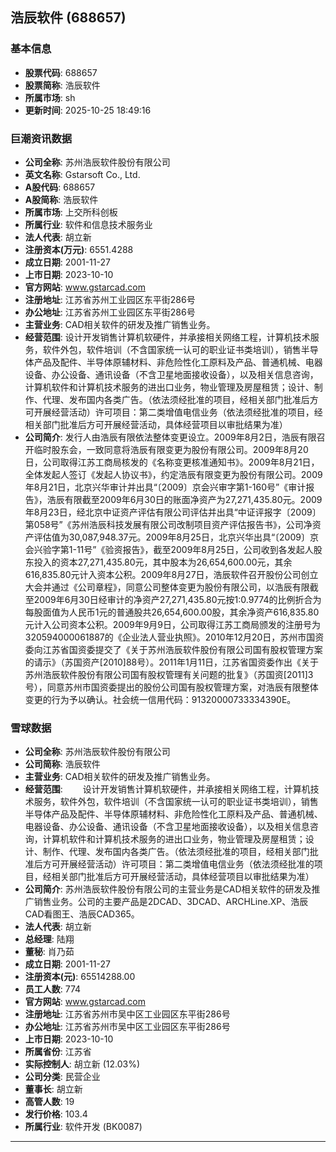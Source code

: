 ## 浩辰软件 (688657)

### 基本信息

- **股票代码**: 688657
- **股票简称**: 浩辰软件
- **所属市场**: sh
- **更新时间**: 2025-10-25 18:49:16

### 巨潮资讯数据

- **公司全称**: 苏州浩辰软件股份有限公司
- **英文名称**: Gstarsoft Co., Ltd.
- **A股代码**: 688657
- **A股简称**: 浩辰软件
- **所属市场**: 上交所科创板
- **所属行业**: 软件和信息技术服务业
- **法人代表**: 胡立新
- **注册资本(万元)**: 6551.4288
- **成立日期**: 2001-11-27
- **上市日期**: 2023-10-10
- **官方网站**: www.gstarcad.com
- **注册地址**: 江苏省苏州工业园区东平街286号
- **办公地址**: 江苏省苏州工业园区东平街286号
- **主营业务**: CAD相关软件的研发及推广销售业务。
- **经营范围**: 设计开发销售计算机软硬件，并承接相关网络工程，计算机技术服务，软件外包，软件培训（不含国家统一认可的职业证书类培训），销售半导体产品及配件、半导体原辅材料、非危险性化工原料及产品、普通机械、电器设备、办公设备、通讯设备（不含卫星地面接收设备），以及相关信息咨询，计算机软件和计算机技术服务的进出口业务，物业管理及房屋租赁；设计、制作、代理、发布国内各类广告。（依法须经批准的项目，经相关部门批准后方可开展经营活动）许可项目：第二类增值电信业务（依法须经批准的项目，经相关部门批准后方可开展经营活动，具体经营项目以审批结果为准）
- **公司简介**: 发行人由浩辰有限依法整体变更设立。2009年8月2日，浩辰有限召开临时股东会，一致同意将浩辰有限变更为股份有限公司。2009年8月20日，公司取得江苏工商局核发的《名称变更核准通知书》。2009年8月21日，全体发起人签订《发起人协议书》，约定浩辰有限变更为股份有限公司。2009年8月21日，北京兴华审计并出具“〔2009〕京会兴审字第1-160号”《审计报告》，浩辰有限截至2009年6月30日的账面净资产为27,271,435.80元。2009年8月23日，经北京中证资产评估有限公司评估并出具“中证评报字〔2009〕第058号”《苏州浩辰科技发展有限公司改制项目资产评估报告书》，公司净资产评估值为30,087,948.37元。2009年8月25日，北京兴华出具“〔2009〕京会兴验字第1-11号”《验资报告》，截至2009年8月25日，公司收到各发起人股东投入的资本27,271,435.80元，其中股本为26,654,600.00元，其余616,835.80元计入资本公积。2009年8月27日，浩辰软件召开股份公司创立大会并通过《公司章程》，同意公司整体变更为股份有限公司，以浩辰有限截至2009年6月30日经审计的净资产27,271,435.80元按1:0.9774的比例折合为每股面值为人民币1元的普通股共26,654,600.00股，其余净资产616,835.80元计入公司资本公积。2009年9月9日，公司取得江苏工商局颁发的注册号为320594000061887的《企业法人营业执照》。2010年12月20日，苏州市国资委向江苏省国资委提交了《关于苏州浩辰软件股份有限公司国有股权管理方案的请示》（苏国资产[2010]88号）。2011年1月11日，江苏省国资委作出《关于苏州浩辰软件股份有限公司国有股权管理有关问题的批复》（苏国资[2011]3号），同意苏州市国资委提出的股份公司国有股权管理方案，对浩辰有限整体变更的行为予以确认。社会统一信用代码：91320000733334390E。

### 雪球数据

- **公司全称**: 苏州浩辰软件股份有限公司
- **公司简称**: 浩辰软件
- **主营业务**: CAD相关软件的研发及推广销售业务。
- **经营范围**: 　　设计开发销售计算机软硬件，并承接相关网络工程，计算机技术服务，软件外包，软件培训（不含国家统一认可的职业证书类培训），销售半导体产品及配件、半导体原辅材料、非危险性化工原料及产品、普通机械、电器设备、办公设备、通讯设备（不含卫星地面接收设备），以及相关信息咨询，计算机软件和计算机技术服务的进出口业务，物业管理及房屋租赁；设计、制作、代理、发布国内各类广告。（依法须经批准的项目，经相关部门批准后方可开展经营活动）许可项目：第二类增值电信业务（依法须经批准的项目，经相关部门批准后方可开展经营活动，具体经营项目以审批结果为准）
- **公司简介**: 苏州浩辰软件股份有限公司的主营业务是CAD相关软件的研发及推广销售业务。公司的主要产品是2DCAD、3DCAD、ARCHLine.XP、浩辰CAD看图王、浩辰CAD365。
- **法人代表**: 胡立新
- **总经理**: 陆翔
- **董秘**: 肖乃茹
- **成立日期**: 2001-11-27
- **注册资本(元)**: 65514288.00
- **员工人数**: 774
- **官方网站**: www.gstarcad.com
- **注册地址**: 江苏省苏州市吴中区工业园区东平街286号
- **办公地址**: 江苏省苏州市吴中区工业园区东平街286号
- **上市日期**: 2023-10-10
- **所属省份**: 江苏省
- **实际控制人**: 胡立新 (12.03%)
- **公司分类**: 民营企业
- **董事长**: 胡立新
- **高管人数**: 19
- **发行价格**: 103.4
- **所属行业**: 软件开发 (BK0087)

---